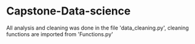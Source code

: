 # Capstone-Data-science

All analysis and cleaning was done in the file 'data_cleaning.py', cleaning functions are imported from 'Functions.py'
